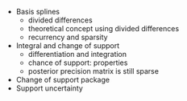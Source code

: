 - Basis splines
    * divided differences
    * theoretical concept using divided differences
    * recurrency and sparsity
- Integral and change of support
    * differentiation and integration
    * chance of support: properties
    * posterior precision matrix is still sparse
- Change of support package
- Support uncertainty

